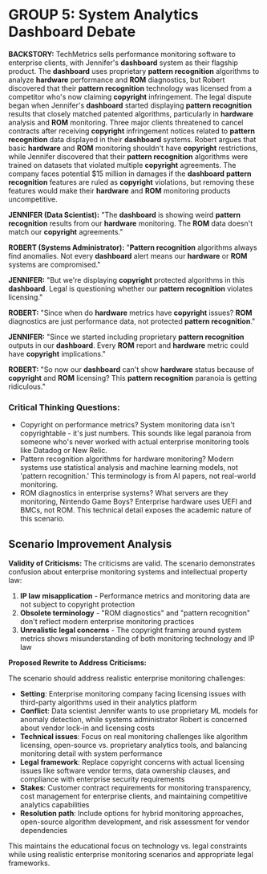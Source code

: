 # GROUP 5: System Analytics Dashboard Debate

**BACKSTORY:** TechMetrics sells performance monitoring software to enterprise clients, with Jennifer's **dashboard** system as their flagship product. The **dashboard** uses proprietary **pattern recognition** algorithms to analyze **hardware** performance and **ROM** diagnostics, but Robert discovered that their **pattern recognition** technology was licensed from a competitor who's now claiming **copyright** infringement. The legal dispute began when Jennifer's **dashboard** started displaying **pattern recognition** results that closely matched patented algorithms, particularly in **hardware** analysis and **ROM** monitoring. Three major clients threatened to cancel contracts after receiving **copyright** infringement notices related to **pattern recognition** data displayed in their **dashboard** systems. Robert argues that basic **hardware** and **ROM** monitoring shouldn't have **copyright** restrictions, while Jennifer discovered that their **pattern recognition** algorithms were trained on datasets that violated multiple **copyright** agreements. The company faces potential $15 million in damages if the **dashboard** **pattern recognition** features are ruled as **copyright** violations, but removing these features would make their **hardware** and **ROM** monitoring products uncompetitive.

**JENNIFER (Data Scientist):** "The **dashboard** is showing weird **pattern recognition** results from our **hardware** monitoring. The **ROM** data doesn't match our **copyright** agreements."

**ROBERT (Systems Administrator):** "**Pattern recognition** algorithms always find anomalies. Not every **dashboard** alert means our **hardware** or **ROM** systems are compromised."

**JENNIFER:** "But we're displaying **copyright** protected algorithms in this **dashboard**. Legal is questioning whether our **pattern recognition** violates licensing."

**ROBERT:** "Since when do **hardware** metrics have **copyright** issues? **ROM** diagnostics are just performance data, not protected **pattern recognition**."

**JENNIFER:** "Since we started including proprietary **pattern recognition** outputs in our **dashboard**. Every **ROM** report and **hardware** metric could have **copyright** implications."

**ROBERT:** "So now our **dashboard** can't show **hardware** status because of **copyright** and **ROM** licensing? This **pattern recognition** paranoia is getting ridiculous."

### Critical Thinking Questions:
- Copyright on performance metrics? System monitoring data isn't copyrightable - it's just numbers. This sounds like legal paranoia from someone who's never worked with actual enterprise monitoring tools like Datadog or New Relic.
- Pattern recognition algorithms for hardware monitoring? Modern systems use statistical analysis and machine learning models, not 'pattern recognition.' This terminology is from AI papers, not real-world monitoring.
- ROM diagnostics in enterprise systems? What servers are they monitoring, Nintendo Game Boys? Enterprise hardware uses UEFI and BMCs, not ROM. This technical detail exposes the academic nature of this scenario.

## Scenario Improvement Analysis

**Validity of Criticisms:** The criticisms are valid. The scenario demonstrates confusion about enterprise monitoring systems and intellectual property law:

1. **IP law misapplication** - Performance metrics and monitoring data are not subject to copyright protection
2. **Obsolete terminology** - "ROM diagnostics" and "pattern recognition" don't reflect modern enterprise monitoring practices
3. **Unrealistic legal concerns** - The copyright framing around system metrics shows misunderstanding of both monitoring technology and IP law

**Proposed Rewrite to Address Criticisms:**

The scenario should address realistic enterprise monitoring challenges:

- **Setting**: Enterprise monitoring company facing licensing issues with third-party algorithms used in their analytics platform
- **Conflict**: Data scientist Jennifer wants to use proprietary ML models for anomaly detection, while systems administrator Robert is concerned about vendor lock-in and licensing costs
- **Technical issues**: Focus on real monitoring challenges like algorithm licensing, open-source vs. proprietary analytics tools, and balancing monitoring detail with system performance
- **Legal framework**: Replace copyright concerns with actual licensing issues like software vendor terms, data ownership clauses, and compliance with enterprise security requirements
- **Stakes**: Customer contract requirements for monitoring transparency, cost management for enterprise clients, and maintaining competitive analytics capabilities
- **Resolution path**: Include options for hybrid monitoring approaches, open-source algorithm development, and risk assessment for vendor dependencies

This maintains the educational focus on technology vs. legal constraints while using realistic enterprise monitoring scenarios and appropriate legal frameworks.